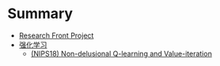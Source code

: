 # Summary

* [Research Front Project](README.md)
* [强化学习](RL/README.md)
  * [(NIPS18) Non-delusional Q-learning and Value-iteration ](RL/nips18-non-delusional.md)
